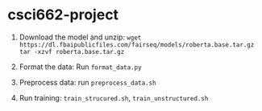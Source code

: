 # csci662-project

1) Download the model and unzip:
```wget https://dl.fbaipublicfiles.com/fairseq/models/roberta.base.tar.gz```
```tar -xzvf roberta.base.tar.gz```
2) Format the data:
   Run ```format_data.py```

3) Preprocess data: run ```preprocess_data.sh```
4) Run training: ```train_strucured.sh```, ```train_unstructured.sh```